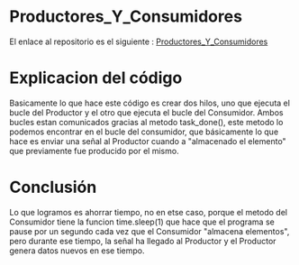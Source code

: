 # Productores_Y_Consumidores

El enlace al repositorio es el siguiente : [Productores_Y_Consumidores](https://github.com/migueliiin/Productores_Y_Consumidores.git)

# Explicacion del código

Basicamente lo que hace este código es crear dos hilos, uno que ejecuta el bucle del Productor y el otro que ejecuta el bucle del Consumidor.
Ambos bucles estan comunicados gracias al metodo task_done(), este metodo lo podemos encontrar en el bucle del consumidor, que básicamente lo que hace es enviar una señal al Productor cuando a "almacenado el elemento" que previamente fue producido por el mismo.

# Conclusión

Lo que logramos es ahorrar tiempo, no en etse caso, porque el metodo del Consumidor tiene la funcion time.sleep(1) que hace que el programa se pause por un segundo cada vez que el Consumidor "almacena elementos", pero durante ese tiempo, la señal ha llegado al Productor y el Productor genera datos nuevos en ese tiempo.